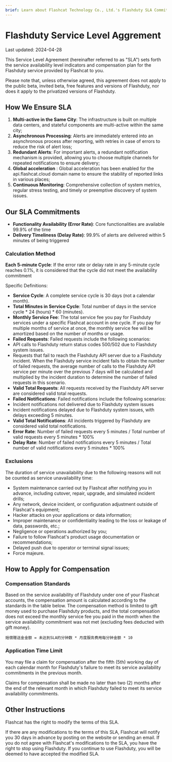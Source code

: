 ```yaml
---
brief: Learn about Flashcat Technology Co., Ltd.'s Flashduty SLA Commitments
---
```


# Flashduty Service Level Aggrement

Last updated: 2024-04-28

This Service Level Agreement (hereinafter referred to as "SLA") sets forth the service availability level indicators and compensation plan for the Flashduty service provided by Flashcat to you.

Please note that, unless otherwise agreed, this agreement does not apply to the public beta, invited beta, free features and versions of Flashduty, nor does it apply to the privatized versions of Flashduty.

## How We Ensure SLA

1. **Multi-active in the Same City**: The infrastructure is built on multiple data centers, and stateful components are multi-active within the same city;
2. **Asynchronous Processing**: Alerts are immediately entered into an asynchronous process after reporting, with retries in case of errors to reduce the risk of alert loss;
3. **Redundant Alerts**: For important alerts, a redundant notification mechanism is provided, allowing you to choose multiple channels for repeated notifications to ensure delivery;
4. **Global acceleration** : Global acceleration has been enabled for the api.flashcat.cloud domain name to ensure the stability of reported links in various places;
5. **Continuous Monitoring**: Comprehensive collection of system metrics, regular stress testing, and timely or preemptive discovery of system issues.

## Our SLA Commitments

- **Functionality Availability (Error Rate)**: Core functionalities are available 99.9% of the time
- **Delivery Timeliness (Delay Rate)**: 99.9% of alerts are delivered within 5 minutes of being triggered

### Calculation Method

**Each 5-minute Cycle**: If the error rate or delay rate in any 5-minute cycle reaches 0.1%, it is considered that the cycle did not meet the availability commitment

Specific Definitions:

- **Service Cycle**: A complete service cycle is 30 days (not a calendar month).
- **Total Minutes in Service Cycle**: Total number of days in the service cycle * 24 (hours) * 60 (minutes).
- **Monthly Service Fee**: The total service fee you pay for Flashduty services under a specific Flashcat account in one cycle. If you pay for multiple months of service at once, the monthly service fee will be amortized based on the number of months or usage.
- **Failed Requests**: Failed requests include the following scenarios:
- API calls to Flashduty return status codes 500/502 due to Flashduty system issues.
- Requests that fail to reach the Flashduty API server due to a Flashduty incident. When the Flashduty service incident fails to obtain the number of failed requests, the average number of calls to the Flashduty API service per minute over the previous 7 days will be calculated and multiplied by the incident duration to determine the number of failed requests in this scenario.
- **Valid Total Requests**: All requests received by the Flashduty API server are considered valid total requests.
- **Failed Notifications**: Failed notifications include the following scenarios:
- Incident notifications not delivered due to Flashduty system issues
- Incident notifications delayed due to Flashduty system issues, with delays exceeding 5 minutes.
- **Valid Total Notifications**: All incidents triggered by Flashduty are considered valid total notifications.
- **Error Rate**: Number of failed requests every 5 minutes / Total number of valid requests every 5 minutes * 100%
- **Delay Rate**: Number of failed notifications every 5 minutes / Total number of valid notifications every 5 minutes * 100%

### Exclusions

The duration of service unavailability due to the following reasons will not be counted as service unavailability time:

- System maintenance carried out by Flashcat after notifying you in advance, including cutover, repair, upgrade, and simulated incident drills;
- Any network, device incident, or configuration adjustment outside of Flashcat's equipment;
- Hacker attacks on your applications or data information;
- Improper maintenance or confidentiality leading to the loss or leakage of data, passwords, etc.;
- Negligence or operations authorized by you;
- Failure to follow Flashcat's product usage documentation or recommendations;
- Delayed push due to operator or terminal signal issues;
- Force majeure.

## How to Apply for Compensation

### Compensation Standards

Based on the service availability of Flashduty under one of your Flashcat accounts, the compensation amount is calculated according to the standards in the table below. The compensation method is limited to gift money used to purchase Flashduty products, and the total compensation does not exceed the monthly service fee you paid in the month when the service availability commitment was not met (excluding fees deducted with gift money).

```
赔偿赠送金金额 = 未达到SLA的分钟数 * 月度服务费用每分钟金额 * 10
```

### Application Time Limit

You may file a claim for compensation after the fifth (5th) working day of each calendar month for Flashduty's failure to meet its service availability commitments in the previous month.

Claims for compensation shall be made no later than two (2) months after the end of the relevant month in which Flashduty failed to meet its service availability commitments.

## Other Instructions

Flashcat has the right to modify the terms of this SLA.

If there are any modifications to the terms of this SLA, Flashcat will notify you 30 days in advance by posting on the website or sending an email. If you do not agree with Flashcat's modifications to the SLA, you have the right to stop using Flashduty. If you continue to use Flashduty, you will be deemed to have accepted the modified SLA.